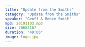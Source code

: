 ```yaml
---
title: "Update from the Smiths"
category: "Update from the Smiths"
speaker: "Geoff & Renee Smith"
mp3: 20191103.mp3
size: 70682167
duration: "49:05"
image: logo.jpg
---
```

